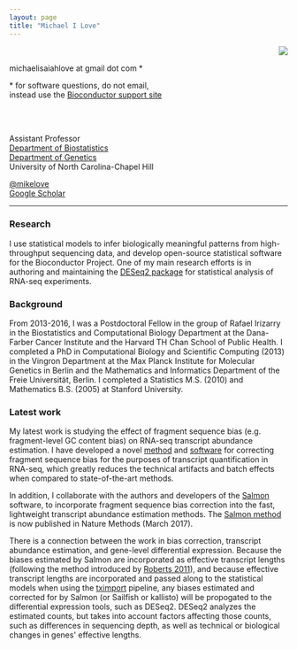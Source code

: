 ```yaml
---
layout: page
title: "Michael I Love"
---
```


<!-- {% include JB/setup %} -->

<img style="float: right;" src="http://mikelove.nfshost.com/img/michaellove_sm.jpg"> <br>

michaelisaiahlove at gmail dot com *

\* for software questions, do not email, <br>
instead use the [Bioconductor support site](https://support.bioconductor.org)

<br><br>

Assistant Professor <br>
[Department of Biostatistics](http://sph.unc.edu/bios/biostatistics/) <br>
[Department of Genetics](http://www.med.unc.edu/genetics/) <br>
University of North Carolina-Chapel Hill

[@mikelove](http://twitter.com/mikelove) <br>
[Google Scholar](https://scholar.google.com/citations?user=vzXv764AAAAJ)

---

### Research

I use statistical models to infer biologically meaningful
patterns from high-throughput sequencing data, and develop
open-source statistical software for the Bioconductor Project.
One of my main research efforts is in authoring and maintaining the
[DESeq2 package](http://bioconductor.org/packages/DESeq2) for statistical
analysis of RNA-seq experiments.

### Background

From 2013-2016, I was a Postdoctoral Fellow in the group of
Rafael Irizarry in the Biostatistics and Computational Biology
Department at the Dana-Farber Cancer Institute and the Harvard
TH Chan School of Public Health.
I completed a PhD in Computational Biology and Scientific Computing
(2013) in the Vingron Department at the Max Planck Institute for
Molecular Genetics in Berlin and the Mathematics and Informatics
Department of the Freie Universität, Berlin.  I completed a Statistics
M.S. (2010) and Mathematics B.S. (2005) at Stanford University.

### Latest work

My latest work is studying the effect of fragment sequence bias
(e.g. fragment-level GC content bias) on
RNA-seq transcript abundance estimation. I have developed a novel
[method](http://www.nature.com/nbt/journal/v34/n12/full/nbt.3682.html) and
[software](http://bioconductor/packages/alpine) for correcting fragment
sequence bias for the purposes of transcript quantification in
RNA-seq, which greatly reduces the technical artifacts and batch
effects when compared to state-of-the-art methods.

In addition, I collaborate with the authors and developers of
the [Salmon](https://combine-lab.github.io/salmon/) 
software, to incorporate fragment sequence bias correction
into the fast, lightweight transcript abundance estimation methods.
The [Salmon method](http://www.nature.com/nmeth/journal/vaop/ncurrent/full/nmeth.4197.html)
is now published in Nature Methods (March 2017).

There is a connection between the work in bias correction, transcript
abundance estimation, and gene-level differential expression. Because
the biases estimated by Salmon are incorporated as effective
transcript lengths (following the method introduced by 
[Roberts 2011](https://genomebiology.biomedcentral.com/articles/10.1186/gb-2011-12-3-r22)),
and because effective transcript lengths are incorporated and passed
along to the statistical models when using the 
[tximport](http://bioconductor.org/packages/tximport) pipeline,
any biases estimated and corrected for by Salmon (or Sailfish or
kallisto) will be propogated to the differential expression tools,
such as DESeq2. DESeq2 analyzes the estimated counts, but takes into
account factors affecting those counts, such as differences in sequencing
depth, as well as technical or biological changes in genes' effective
lengths. 
